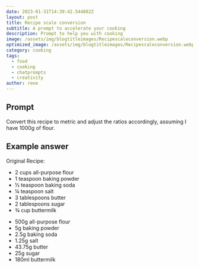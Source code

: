 ```yaml
---
date: 2023-01-31T14:39:42.544802Z
layout: post
title: Recipe scale conversion
subtitle: A prompt to accelerate your cooking
description: Prompt to help you with cooking 
image: /assets/img/blogtitleimages/Recipescaleconversion.webp
optimized_image: /assets/img/blogtitleimages/Recipescaleconversion.webp
category: cooking
tags:
  - food
  - cooking
  - chatprompts
  - creativity
author: rene
---
```


## Prompt

  <div class='promptinnerdivtop'>
    <div class='prompttextdiv'>
    <p>Convert this recipe to metric and adjust the ratios accordingly, assuming I have 1000g of flour.</p>
    </div>
  </div>


## Example answer
  <div class='promptinnerdivbottom' >
    <div class='prompttextdiv'>
    <p>

Original Recipe: 

- 2 cups all-purpose flour 
- 1 teaspoon baking powder 
- ½ teaspoon baking soda 
- ¼ teaspoon salt 
- 3 tablespoons butter 
- 2 tablespoons sugar 
- ¾ cup buttermilk 

<ul>
  <li>500g all-purpose flour</li>
  <li>5g baking powder</li>
  <li>2.5g baking soda</li>
  <li>1.25g salt</li>
  <li>43.75g butter</li>
  <li>25g sugar</li>
  <li>180ml buttermilk</li>
</ul></p>
    </div>
  </div>
